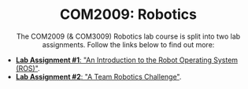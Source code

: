 <center>

# COM2009: Robotics

The COM2009 (& COM3009) Robotics lab course is split into two lab assignments. Follow the links below to find out more:

</center>

* [**Lab Assignment #1**: "An Introduction to the Robot Operating System (ROS)"](./assignment1).
* [**Lab Assignment #2**: "A Team Robotics Challenge"](./la2).